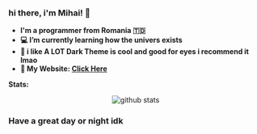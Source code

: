### hi there, i'm Mihai! 👋  

- **I'm a programmer from Romania 🇹🇩**
- **💻 I’m currently learning how the univers exists**
- **🖤 i like A LOT Dark Theme is cool and good for eyes i recommend it lmao**
- **📎 My Website: __[Click Here](https://mihaidev.me)__**

**Stats:  &nbsp;**

<p align="center">
<img align="center" src="https://github-readme-stats.vercel.app/api?username=kkMihai&show_icons=true&theme=radical&line_height=17" alt="github stats"/>




### Have a great day or night idk
